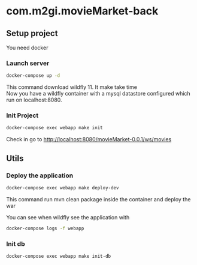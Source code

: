 # com.m2gi.movieMarket-back

## Setup project

You need docker

### Launch server
``` bash
docker-compose up -d
```

This command download wildfly 11. It make take time <br />
Now you have a wildfly container with a mysql datastore configured which run on localhost:8080.

### Init Project
```bash
docker-compose exec webapp make init
```

Check in go to [http://localhost:8080/movieMarket-0.0.1/ws/movies](http://localhost:8080/movieMarket-0.0.1/ws/movies)
## Utils
### Deploy the application

```bash
docker-compose exec webapp make deploy-dev
```
This command run mvn clean package inside the container and deploy the war

You can see when wildfly see the application with

```bash
docker-compose logs -f webapp
```

### Init db
```bash
docker-compose exec webapp make init-db
```